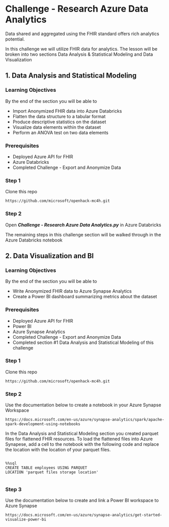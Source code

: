 
# Challenge  - Research Azure Data Analytics

Data shared and aggregated using the FHIR standard offers rich analytics potential.

In this challenge we will utilize FHIR data for analytics. The lesson will be broken into two sections Data Analysis & Statistical Modeling and Data Visualization



## 1. Data Analysis and Statistical Modeling
### Learning Objectives
By the end of the section you will be able to
* Import Anonymized FHIR data into Azure Databricks
* Flatten the data structure to a tabular format
* Produce descriptive statistics on the dataset
* Visualize data elements within the dataset
* Perform an ANOVA test on two data elements

### Prerequisites 
* Deployed Azure API for FHIR
* Azure Databricks
* Completed Challenge - Export and Anonymize Data

### Step 1
Clone this repo 

	https://github.com/microsoft/openhack-mc4h.git

### Step 2
Open  ***Challenge  - Research Azure Data Analytics.py***  in Azure Databricks

The remaining steps in this challenge section will be walked through in the Azure Databricks notebook


 
## 2. Data Visualization and BI
### Learning Objectives
By the end of the section you will be able to 
* Write Anonymized FHIR data to Azure Synapse Analytics
* Create a Power BI dashboard summarizing metrics about the dataset

### Prerequisites 
* Deployed Azure API for FHIR
* Power BI
* Azure Synapse Analytics
* Completed Challenge - Export and Anonymize Data
* Completed section #1 Data Analysis and Statistical Modeling of this challenge

### Step 1

Clone this repo

	https://github.com/microsoft/openhack-mc4h.git


### Step 2

Use the documentation below to create a notebook in your Azure Synapse Workspace

	https://docs.microsoft.com/en-us/azure/synapse-analytics/spark/apache-spark-development-using-notebooks

In the Data Analysis and Statistical Modeling section you created parquet files for flattened FHIR resources.
To load the flattened files into Azure Synapese, add a cell to the notebook with the following code and replace the location with the location of your parquet files.
	
<pre><code>
%%sql
CREATE TABLE employees USING PARQUET
LOCATION 'parquet files storage location'

</code></pre>

### Step 3

Use the documentation below to create and link a Power BI workspace to Azure Synapse

	https://docs.microsoft.com/en-us/azure/synapse-analytics/get-started-visualize-power-bi
	
	
